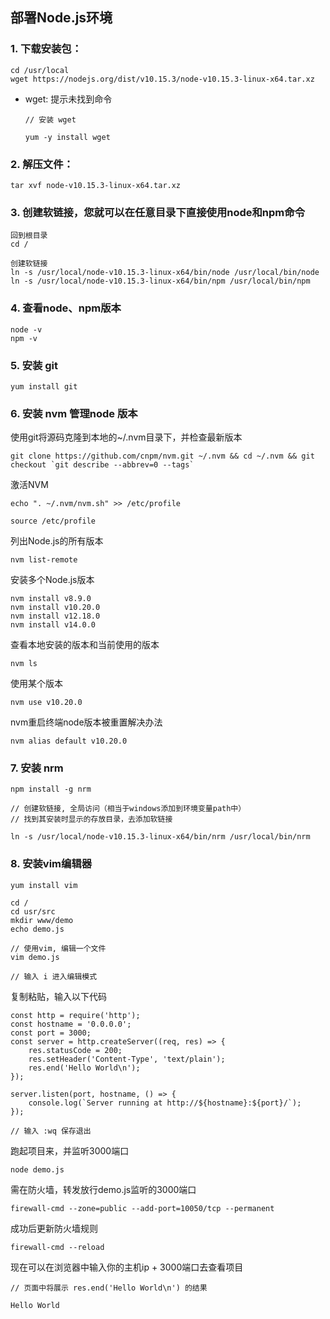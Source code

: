 ## 部署Node.js环境

### 1. 下载安装包：

```
cd /usr/local
wget https://nodejs.org/dist/v10.15.3/node-v10.15.3-linux-x64.tar.xz
```
- wget: 提示未找到命令

    ```
    // 安装 wget

    yum -y install wget
    ```

### 2. 解压文件：

```
tar xvf node-v10.15.3-linux-x64.tar.xz
```

### 3. 创建软链接，您就可以在任意目录下直接使用node和npm命令

```
回到根目录
cd / 

创建软链接
ln -s /usr/local/node-v10.15.3-linux-x64/bin/node /usr/local/bin/node
ln -s /usr/local/node-v10.15.3-linux-x64/bin/npm /usr/local/bin/npm
```

### 4. 查看node、npm版本

```
node -v
npm -v
```

### 5. 安装 git

```
yum install git
```

### 6. 安装 nvm 管理node 版本

使用git将源码克隆到本地的~/.nvm目录下，并检查最新版本
```
git clone https://github.com/cnpm/nvm.git ~/.nvm && cd ~/.nvm && git checkout `git describe --abbrev=0 --tags`
```

激活NVM
```
echo ". ~/.nvm/nvm.sh" >> /etc/profile

source /etc/profile
```

列出Node.js的所有版本
```
nvm list-remote
```

安装多个Node.js版本
```
nvm install v8.9.0
nvm install v10.20.0
nvm install v12.18.0
nvm install v14.0.0
```

查看本地安装的版本和当前使用的版本
```
nvm ls
```

使用某个版本
```
nvm use v10.20.0
```

nvm重启终端node版本被重置解决办法

```
nvm alias default v10.20.0
```

### 7. 安装 nrm 

```
npm install -g nrm

// 创建软链接, 全局访问（相当于windows添加到环境变量path中）
// 找到其安装时显示的存放目录，去添加软链接

ln -s /usr/local/node-v10.15.3-linux-x64/bin/nrm /usr/local/bin/nrm
```

### 8. 安装vim编辑器

```
yum install vim

cd /
cd usr/src
mkdir www/demo
echo demo.js

// 使用vim, 编辑一个文件
vim demo.js

// 输入 i 进入编辑模式
```

复制粘贴，输入以下代码

```
const http = require('http');
const hostname = '0.0.0.0';
const port = 3000;
const server = http.createServer((req, res) => { 
    res.statusCode = 200;
    res.setHeader('Content-Type', 'text/plain');
    res.end('Hello World\n');
}); 

server.listen(port, hostname, () => { 
    console.log(`Server running at http://${hostname}:${port}/`);
});

// 输入 :wq 保存退出
```

跑起项目来，并监听3000端口

```
node demo.js
```

需在防火墙，转发放行demo.js监听的3000端口

```
firewall-cmd --zone=public --add-port=10050/tcp --permanent
```

成功后更新防火墙规则

```
firewall-cmd --reload
```

现在可以在浏览器中输入你的主机ip + 3000端口去查看项目

```
// 页面中将展示 res.end('Hello World\n') 的结果

Hello World
```


